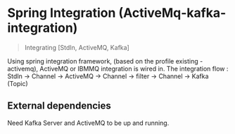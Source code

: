 # Spring Integration (ActiveMq-kafka-integration)
> Integrating [StdIn, ActiveMQ, Kafka]

Using spring integration framework, (based on the profile existing - activemq), ActiveMQ or IBMMQ integration is wired in.
The integration flow :  StdIn -> Channel -> ActiveMQ -> Channel -> filter -> Channel -> Kafka (Topic)

## External dependencies

Need Kafka Server and ActiveMQ to be up and running.